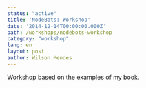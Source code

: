 ```yaml
---
status: "active"
title: 'NodeBots: Workshop'
date: '2014-12-14T00:00:00.000Z'
path: /workshops/nodebots-workshop
category: "workshop"
lang: en
layout: post
author: Wilson Mendes
---
```


Workshop based on the examples of my book.
